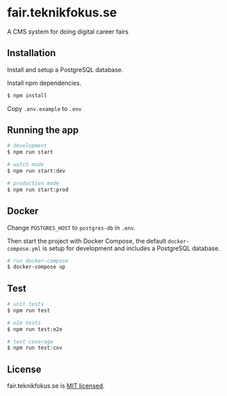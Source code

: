 # fair.teknikfokus.se
A CMS system for doing digital career fairs

## Installation

Install and setup a PostgreSQL database.

Install npm dependencies.
```bash
$ npm install
```

Copy ```.env.example``` to ```.env```

## Running the app

```bash
# development
$ npm run start

# watch mode
$ npm run start:dev

# production mode
$ npm run start:prod
```

## Docker

Change ```POSTGRES_HOST``` to ```postgres-db``` in ```.env```.

Then start the project with Docker Compose, the default ```docker-compose.yml``` is setup for development and includes a PostgreSQL database.

```bash
# run docker-compose
$ docker-compose up
```

## Test

```bash
# unit tests
$ npm run test

# e2e tests
$ npm run test:e2e

# test coverage
$ npm run test:cov
```

## License

fair.teknikfokus.se is [MIT licensed](LICENSE).
